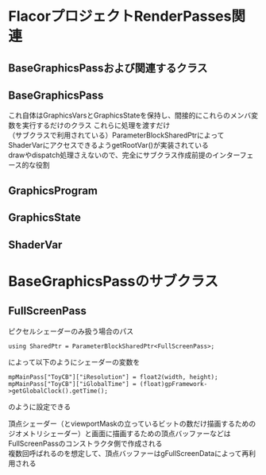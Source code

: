# FlacorプロジェクトRenderPasses関連

## BaseGraphicsPassおよび関連するクラス

## BaseGraphicsPass
これ自体はGraphicsVarsとGraphicsStateを保持し、間接的にこれらのメンバ変数を実行するだけのクラス  これらに処理を渡すだけ  
（サブクラスで利用されている）ParameterBlockSharedPtrによってShaderVarにアクセスできるようgetRootVar()が実装されている  
drawやdispatch処理さえないので、完全にサブクラス作成前提のインターフェース的な役割  


## GraphicsProgram

## GraphicsState

## ShaderVar


# BaseGraphicsPassのサブクラス

## FullScreenPass
ピクセルシェーダーのみ扱う場合のパス  

    using SharedPtr = ParameterBlockSharedPtr<FullScreenPass>;
によって以下のようにシェーダーの変数を

    mpMainPass["ToyCB"]["iResolution"] = float2(width, height);
    mpMainPass["ToyCB"]["iGlobalTime"] = (float)gpFramework->getGlobalClock().getTime();  
のように設定できる  


頂点シェーダー（とviewportMaskの立っているビットの数だけ描画するためのジオメトリシェーダー）と画面に描画するための頂点バッファーなどはFullScreenPassのコンストラクタ側で作成される  
複数回呼ばれるのを想定して、頂点バッファーはgFullScreenDataによって再利用される  
<!--stackedit_data:
eyJoaXN0b3J5IjpbMTgyNjY1NzY2OCwyMTk0MjkxMTQsMTYzMj
kyOTEyMiwzMjg3NjgwNjUsMTMxMDAwNDAyOCwxOTM0MTgzNTgx
LC0yMDAwNjM0OTMxLDE2ODc3OTY3OTIsLTIwOTE4MDIzNjldfQ
==
-->